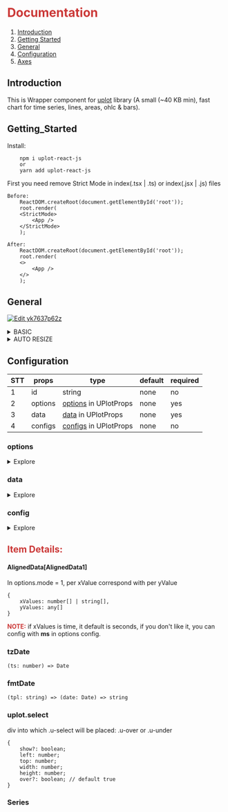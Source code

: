 <h1 style="color:#cb3837">Documentation</h1>

1. [Introduction](#Introduction) <br/>
2. [Getting Started](#Getting_Started) <br/>
3. [General](#General) <br/>
4. [Configuration](#Configuration) <br/>
5. [Axes](#Axes) <br/>

## Introduction

This is Wrapper component for <a href="https://www.npmjs.com/package/uplot" target="_blank">uplot</a> library (A small (~40 KB min), fast chart for time series, lines, areas, ohlc & bars).

## Getting_Started

Install:
```
    npm i uplot-react-js
    or
    yarn add uplot-react-js
```


First you need remove Strict Mode in index(.tsx | .ts) or index(.jsx | .js) files
```
Before: 
    ReactDOM.createRoot(document.getElementById('root'));
    root.render(
    <StrictMode>
        <App />
    </StrictMode>
    );

After:
    ReactDOM.createRoot(document.getElementById('root'));
    root.render(
    <>
        <App />
    </>
    );
```

## General
<a href="https://codesandbox.io/s/uplot-react-js-general-g900ii" rel="nofollow"><img src="https://camo.githubusercontent.com/90808661433696bc57dce8d4ad732307b5cec6270e6b846f114dcd7ee7f9458a/68747470733a2f2f636f646573616e64626f782e696f2f7374617469632f696d672f706c61792d636f646573616e64626f782e737667" alt="Edit yk7637p62z" data-canonical-src="https://codesandbox.io/static/img/play-codesandbox.svg" style="max-width:100%;"></a>

<details><summary>BASIC</summary>
a) By default you must insert width and height into options property.

```
    <div>
        <UPlot 
            data={data} 
            options={{
                ...options,
                width: '720px', 
                height: '320px'
            }}
        />
    </div>
```
</details>

<details><summary>AUTO RESIZE</summary>
b) If you don't like it and you wan't to auto resize chart by parent element, 
you can insert autoResize = true in configs property. And chart auto resize by parent element

```
    const randomWidth = Math.random()*1000;
    const randomHeight = Math.random()*1000;

    <div style={{ width: randomWidth, height: randomHeight}}>
        <UPlot 
            data={data} 
            options={{
                ...options,
                autoResize: true
            }}
        />
    </div>
```
</details>

## Configuration

| STT |     props     |      type                  |    default    |    required   |
| --- | ------------- | -------------------------- | ------------- | ------------- |
| 1   | id            | string                     | none          | no            |
| 2   | options       | [options](#options) in UPlotProps      | none          | yes           |
| 3   | data          | [data](#data) in UPlotProps         | none          | yes           |
| 4   | configs       | [configs](#config) in UPlotProps      | none          | no            |

### options
<details><summary>Explore</summary>

| Name | Type | ItemValue | Default | Description |
| --- | ------ | --------- | ------ | ------ | 
| mode | number | 1 or 2 | 1 | 1: aligned & ordered, single-x / y-per-series,<br/> 2: unordered & faceted, per-series/per-point x,y,size,label,color,shape,etc. |
| title | string |  | none | chart title |
| id | string |  | none | id of chart uplot canvas |
| class | string |  | none | className to add to chart uplot canvas |
| width | number |  | none | width of chart |
| height | number |  | none | height of chart |
| data | object | [AlignedData](#AlignedData) | none |  |
| tzDate | function | [tzDate](#tzDate) | none | Converts a unix timestamp to Date that's time-adjusted for the desired timezone |
| fmtDate | function | [fmtDate](#fmtDate) | none | Creates an efficient formatter for Date objects from a template string, e.g. {YYYY}-{MM}-{DD} */ |
| ms | number | 1e-3 or 1 | 1e-3 | timestamp multiplier that yields 1 millisecond |
| drawOrder | array | 'axes' or 'series' | ["axes", "series"] | drawing order for axes/grid & series |
| pxAlign | boolean or number |  | true | whether vt & hz lines of series/grid/ticks should be crisp/sharp or sub-px antialiased |
| series | array | [Series](#Series) | coming soon... | coming soon... |
| bands | uplot.Band[] | coming soon... | coming soon... | coming soon... |
| scales | uplot.Scales[] | coming soon... | coming soon... | coming soon... |
| axes | uplot.Axis[] | coming soon... | coming soon... | coming soon... |
| padding | uplot.Padding|  | [top: PaddingSide, right: PaddingSide, bottom: PaddingSide, left: PaddingSide] | coming soon... |
| select | uplot.Select | [Select](#uplot.select) | coming soon... | coming soon... |
| legend | uplot.Legend | coming soon... | coming soon... | coming soon... |
| cursor | uplot.Cursor | coming soon... | coming soon... | coming soon... |
| focus | uplot.Focus | coming soon... | coming soon... | coming soon... |
| hooks | uplot.Hooks[] | coming soon... | coming soon... | coming soon... |
| plugins | uplot.Plugin[] | coming soon... | coming soon... | coming soon... |
</details>

### data
<details><summary>Explore</summary>

</details>

### config

<details><summary>Explore</summary>

</details>

<h2 style="color:#cb3837">Item Details:</h1>

#### AlignedData[AlignedData1]
In options.mode = 1, per xValue correspond with per yValue
```
{
    xValues: number[] | string[],
    yValues: any[]
}
```
<b style='color:#cb3837'>NOTE:</b> if xValues is time, it default is seconds, if you don't like it, you can config with <b>ms</b> in options config.

### tzDate
```
(ts: number) => Date
```
### fmtDate
```
(tpl: string) => (date: Date) => string
```
### uplot.select
div into which .u-select will be placed: .u-over or .u-under
```
{
    show?: boolean;
    left: number;
    top: number;
    width: number;
    height: number;
    over?: boolean; // default true
}
```

### Series